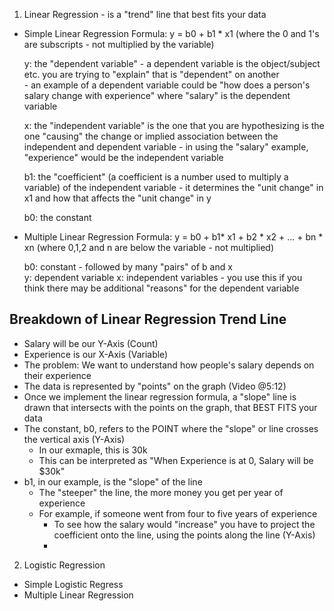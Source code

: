 <!-- Types of Regressions --> 

1. Linear Regression - is a "trend" line that best fits your data 
  - Simple Linear Regression
    Formula: y = b0 + b1 * x1 (where the 0 and 1's are subscripts - not multiplied by the variable)
      
      y: the "dependent variable" - a dependent variable is the object/subject etc. you are trying to "explain" that is "dependent" on another  
        - an example of a dependent variable could be "how does a person's salary change with experience"
        where "salary" is the dependent variable 
        
      x: the "independent variable" is the one that you are hypothesizing is the one "causing" the change or implied association between the independent and dependent variable 
        - in using the "salary" example, "experience" would be the independent variable 
        
      b1: the "coefficient" (a coefficient is a number used to multiply a variable) of the independent variable 
        - it determines the "unit change" in x1 and how that affects the "unit change" in y 
      
      b0: the constant  
      
  - Multiple Linear Regression
    Formula: y = b0 + b1* x1 + b2 * x2 + ... + bn * xn (where 0,1,2 and n are below the variable - not multiplied)
    
    b0: constant - followed by many "pairs" of b and x  
    y: dependent variable 
    x: independent variables - you use this if you think there may be additional "reasons" for the dependent variable 
    
## Breakdown of Linear Regression Trend Line ## 
  - Salary will be our Y-Axis (Count)
  - Experience is our X-Axis (Variable)
  - The problem: We want to understand how people's salary depends on their experience 
  - The data is represented by "points" on the graph (Video @5:12) 
  - Once we implement the linear regression formula, a "slope" line is drawn that intersects with the points on the graph, that BEST FITS your data
  - The constant, b0, refers to the POINT where the "slope" or line crosses the vertical axis (Y-Axis)
    - In our exmaple, this is 30k
    - This can be interpreted as "When Experience is at 0, Salary will be $30k" 
  - b1, in our example, is the "slope" of the line
    - The "steeper" the line, the more money you get per year of experience 
    - For example, if someone went from four to five years of experience 
      - To see how the salary would "increase" you have to project the coefficient onto the line, using the points along the line (Y-Axis) 
      - 
  
   
  
  
  
  
  
  
  
  
  
  
  
  
  
  
  
  
  
  
  
  
  
  
  
    
    
2. Logistic Regression 
  - Simple Logistic Regress
  - Multiple Linear Regression